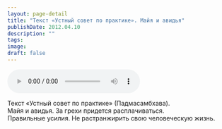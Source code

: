 ```yaml
---
layout: page-detail
title: "Текст «Устный совет по практике». Майя и авидья"
publishDate: 2012.04.10
description: ""
tags:
image:
draft: false
---
```


<audio title="2012.04.10 - Текст «Устный совет по практике». Майя и авидья.mp3" src="/upload/iblock/dbf/dbf51a5ffd6b6bc6b15dbad354977a4d.mp3" controls=""></audio>

 Текст «Устный совет по практике» (Падмасамбхава).  
 Майя и авидья. За грехи придется расплачиваться.  
 Правильные усилия. Не растранжирить свою человеческую жизнь.  

  
